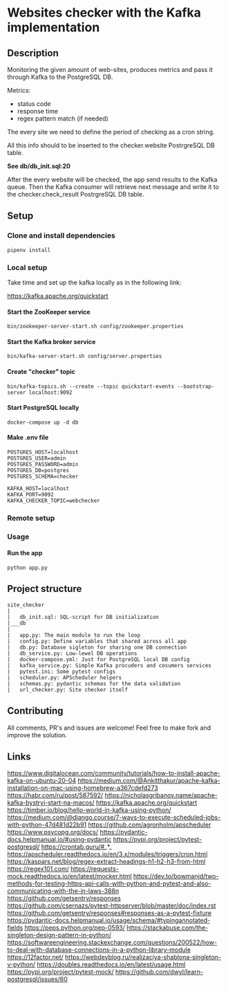 # Websites checker with the Kafka implementation

## Description

Monitoring the given amount of web-sites, produces metrics and pass it through Kafka to the PostgreSQL DB.

Metrics: 

- status code
- response time
- regex pattern match (if needed)

The every site we need to define the period of checking as a cron string.

All this info should to be inserted to the checker.website PostrgreSQL DB table.

**See db/db_init.sql:20**

After the every website will be checked, the app send results to the Kafka queue. 
Then the Kafka consumer will retrieve next message and write it to the checker.check_result PostrgreSQL DB table.

## Setup

### Clone and install dependencies 

```shell
pipenv install
```

### Local setup

Take time and set up the kafka locally as in the following link:

https://kafka.apache.org/quickstart

#### Start the ZooKeeper service

```shell
bin/zookeeper-server-start.sh config/zookeeper.properties
```

#### Start the Kafka broker service

```shell
bin/kafka-server-start.sh config/server.properties
```

#### Create "checker" topic

```shell
bin/kafka-topics.sh --create --topic quickstart-events --bootstrap-server localhost:9092
```

#### Start PostgreSQL locally

```shell
docker-compose up -d db
```

#### Make .env file

```text
POSTGRES_HOST=localhost
POSTGRES_USER=admin
POSTGRES_PASSWORD=admin
POSTGRES_DB=postgres
POSTGRES_SCHEMA=checker

KAFKA_HOST=localhost
KAFKA_PORT=9092
KAFKA_CHECKER_TOPIC=webchecker
```

### Remote setup

### Usage 

#### Run the app

```shell
python app.py
```

## Project structure

```
site_checker
|   
|   db_init.sql: SQL-script for DB initialization 
|___db
|   
|   app.py: The main module to run the loop
|   config.py: Define variables that shared across all app
|   db.py: Database sigleton for sharing one DB connection
|   db_service.py: Low-lewel DB operations
|   docker-compose.yml: Just for PostgreSQL local DB config
|   kafka_service.py: Simple Kafka procuders and cosumers services
|   pytest.ini: Some pytest configs
|   scheduler.py: APScheduler helpers
|   schemas.py: pydantic schemas for the data validation
|   url_checker.py: Site checker itself
```


## Contributing 

All comments, PR's and issues are welcome!
Feel free to make fork and improve the solution. 

## Links

https://www.digitalocean.com/community/tutorials/how-to-install-apache-kafka-on-ubuntu-20-04
https://medium.com/@Ankitthakur/apache-kafka-installation-on-mac-using-homebrew-a367cdefd273
https://habr.com/ru/post/587592/
https://nicholasgribanov.name/apache-kafka-bystryj-start-na-macos/
https://kafka.apache.org/quickstart
https://timber.io/blog/hello-world-in-kafka-using-python/
https://medium.com/@django.course/7-ways-to-execute-scheduled-jobs-with-python-47d481d22b91
https://github.com/agronholm/apscheduler
https://www.psycopg.org/docs/
https://pydantic-docs.helpmanual.io/#using-pydantic
https://pypi.org/project/pytest-postgresql/
https://crontab.guru/#*_*_*_*_*
https://apscheduler.readthedocs.io/en/3.x/modules/triggers/cron.html
https://kaspars.net/blog/regex-extract-headings-h1-h2-h3-from-html
https://regex101.com/
https://requests-mock.readthedocs.io/en/latest/mocker.html
https://dev.to/bowmanjd/two-methods-for-testing-https-api-calls-with-python-and-pytest-and-also-communicating-with-the-in-laws-388n
https://github.com/getsentry/responses
https://github.com/csernazs/pytest-httpserver/blob/master/doc/index.rst
https://github.com/getsentry/responses#responses-as-a-pytest-fixture
https://pydantic-docs.helpmanual.io/usage/schema/#typingannotated-fields
https://peps.python.org/pep-0593/
https://stackabuse.com/the-singleton-design-pattern-in-python/
https://softwareengineering.stackexchange.com/questions/200522/how-to-deal-with-database-connections-in-a-python-library-module
https://12factor.net/
https://webdevblog.ru/realizaciya-shablona-singleton-v-python/
https://doubles.readthedocs.io/en/latest/usage.html
https://pypi.org/project/pytest-mock/
https://github.com/dwyl/learn-postgresql/issues/60
